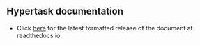 ## Hypertask documentation
* Click [here](https://documentation.hypertask.app/) for the latest formatted release of the document at readthedocs.io.
